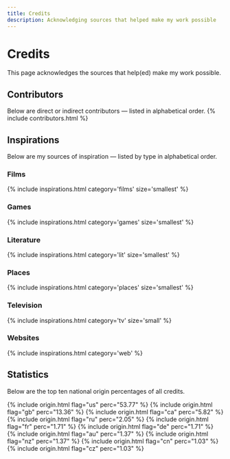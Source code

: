 ```yaml
---
title: Credits
description: Acknowledging sources that helped make my work possible
---
```


# Credits
This page acknowledges the sources that help(ed) make my work possible.

## Contributors
Below are direct or indirect contributors — listed in alphabetical order.
{% include contributors.html %}

## Inspirations
Below are my sources of inspiration — listed by type in alphabetical order.

### Films
{% include inspirations.html category='films' size='smallest' %}

### Games
{% include inspirations.html category='games' size='smallest' %}

### Literature
{% include inspirations.html category='lit' size='smallest' %}

### Places
{% include inspirations.html category='places' size='smallest' %}

### Television
{% include inspirations.html category='tv' size='small' %}

### Websites
{% include inspirations.html category='web' %}

## Statistics
Below are the top ten national origin percentages of all credits.

{% include origin.html flag="us" perc="53.77" %}
{% include origin.html flag="gb" perc="13.36" %}
{% include origin.html flag="ca" perc="5.82" %}
{% include origin.html flag="ru" perc="2.05" %}
{% include origin.html flag="fr" perc="1.71" %}
{% include origin.html flag="de" perc="1.71" %}
{% include origin.html flag="au" perc="1.37" %}
{% include origin.html flag="nz" perc="1.37" %}
{% include origin.html flag="cn" perc="1.03" %}
{% include origin.html flag="cz" perc="1.03" %}